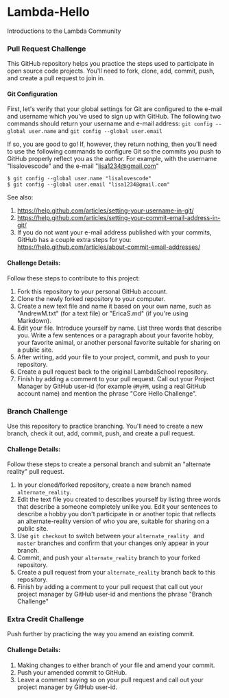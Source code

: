 # Lambda-Hello
Introductions to the Lambda Community

### Pull Request Challenge

This GitHub repository helps you practice the steps used to participate in open source code projects. You'll need to fork, clone, add, commit, push, and create a pull request to join in.

#### Git Configuration

First, let's verify that your global settings for Git are configured to the e-mail and username which you've used to sign up with GitHub. The following two commands should return your username and e-mail address:
`git config --global user.name` and `git config --global user.email`

If so, you are good to go! If, however, they return nothing, then you'll need to use the following commands to configure Git so the commits you push to GitHub properly reflect you as the author. For example, with the username "lisalovescode" and the e-mail "lisa1234@gmail.com"

```
$ git config --global user.name "lisalovescode"
$ git config --global user.email "lisa1234@gmail.com"
```

See also:

1. https://help.github.com/articles/setting-your-username-in-git/
2. https://help.github.com/articles/setting-your-commit-email-address-in-git/
3. If you do not want your e-mail address published with your commits, GitHub has a couple extra steps for you: https://help.github.com/articles/about-commit-email-addresses/

#### Challenge Details:

Follow these steps to contribute to this project:

1. Fork this repository to your personal GitHub account.
2. Clone the newly forked repository to your computer.
3. Create a new text file and name it based on your own name, such as "AndrewM.txt" (for a text file) or "EricaS.md" (if you're using Markdown). 
4. Edit your file. Introduce yourself by name. List three words that describe you. Write  a few sentences or a paragraph about your favorite hobby, your favorite animal, or another personal favorite suitable for sharing on a public site.
4. After writing, add your file to your project, commit, and push to your repository. 
5. Create a pull request back to the original LambdaSchool repository. 
6. Finish by adding a comment to your pull request. Call out your Project Manager by GitHub user-id (for example `@MyPM`, using a real GitHub account name) and mention the phrase "Core Hello Challenge".

### Branch Challenge

Use this repository to practice branching. You'll need to create a new branch, check it out, add, commit, push, and create a pull request. 

#### Challenge Details:

Follow these steps to create a personal branch and submit an "alternate reality" pull request.

1. In your cloned/forked repository, create a new branch named `alternate_reality`.
2. Edit the text file you created to describes yourself by listing three words that describe a someone completely unlike you. Edit your sentences to describe a hobby you don't participate in or another topic that reflects an alternate-reality version of who you are, suitable for sharing on a public site.
3. Use `git checkout` to switch between your `alternate_reality ` and `master` branches and confirm that your changes only appear in your branch.
4. Commit, and push your `alternate_reality` branch to your forked repository.
5. Create a pull request from your `alternate_reality` branch back to this repository. 
6. Finish by adding a comment to your pull request that call out your project manager by GitHub user-id and mentions the phrase "Branch Challenge"

### Extra Credit Challenge

Push further by practicing the way you amend an existing commit.

#### Challenge Details:

1. Making changes to either branch of your file and amend your commit. 
2. Push your amended commit to GitHub.
3. Leave a comment saying so on your pull request and call out your project manager by GitHub user-id.

